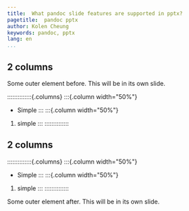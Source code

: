 ```yaml
---
title:  What pandoc slide features are supported in pptx?
pagetitle:  pandoc pptx
author: Kolen Cheung
keywords: pandoc, pptx
lang: en
...
```



## 2 columns

Some outer element before. This will be in its own slide.

::::::::::::::{.columns}
:::{.column width="50%"}
- Simple
:::
:::{.column width="50%"}
1. simple
:::
::::::::::::::

## 2 columns

::::::::::::::{.columns}
:::{.column width="50%"}
- Simple
:::
:::{.column width="50%"}
1. simple
:::
::::::::::::::

Some outer element after. This will be in its own slide.

